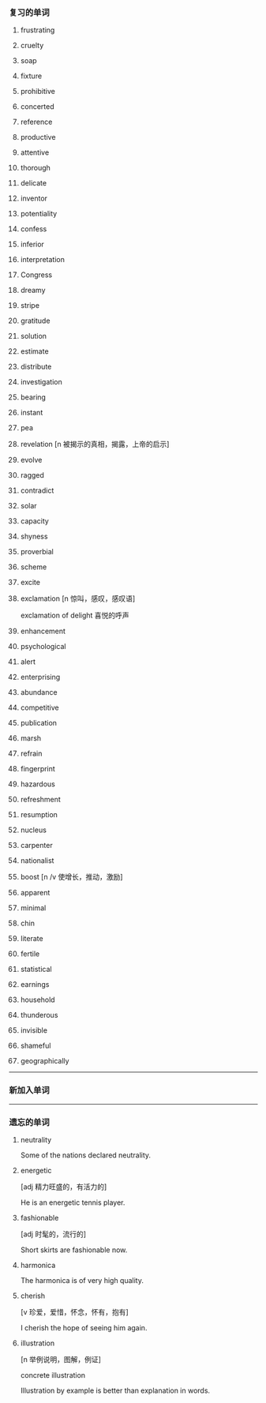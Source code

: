 ### 复习的单词

1.   frustrating

2.   cruelty

3.   soap

4.   fixture

5.   prohibitive

6.   concerted

7.   reference

8.   productive

9.   attentive

10.   thorough

11.   delicate

12.   inventor

13.   potentiality

14.   confess

15.   inferior

16.   interpretation

17.   Congress

18.   dreamy

19.   stripe

20.   gratitude

21.   solution

22.   estimate

23.   distribute

24.   investigation

25.   bearing

26.   instant

27.   pea

28.   revelation [n 被揭示的真相，揭露，上帝的启示]

29.   evolve

30.   ragged

31.   contradict

32.   solar

33.   capacity

34.   shyness

35.   proverbial

36.   scheme

37.   excite

38.   exclamation [n 惊叫，感叹，感叹语]

      exclamation of delight 喜悦的呼声

39.   enhancement

40.   psychological

41.   alert

42.   enterprising

43.   abundance

44.   competitive

45.   publication

46.   marsh

47.   refrain

48.   fingerprint

49.   hazardous

50.   refreshment

51.   resumption

52.   nucleus

53.   carpenter

54.   nationalist

55.   boost [n /v 使增长，推动，激励]

56.   apparent

57.   minimal

58.   chin

59.   literate

60.   fertile

61.   statistical

62.   earnings

63.   household

64.   thunderous

65.   invisible

66.   shameful

67.   geographically

------



### 新加入单词



------



### 遗忘的单词

1.   neutrality

     Some of the nations declared neutrality.

2.   energetic

     [adj 精力旺盛的，有活力的]

     He is an energetic tennis player.

3.   fashionable

     [adj 时髦的，流行的]

     Short skirts  are fashionable now.

4.   harmonica

     The harmonica is of very high quality.

5.   cherish

     [v 珍爱，爱惜，怀念，怀有，抱有]

     I cherish the hope of seeing him again.

6.   illustration

     [n 举例说明，图解，例证]

     concrete illustration

     Illustration by example is better than explanation in words.

     

     

     

     

     

     

     

     



